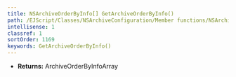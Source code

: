 ```yaml
---
title: NSArchiveOrderByInfo[] GetArchiveOrderByInfo()
path: /EJScript/Classes/NSArchiveConfiguration/Member functions/NSArchiveOrderByInfo[] GetArchiveOrderByInfo()
intellisense: 1
classref: 1
sortOrder: 1169
keywords: GetArchiveOrderByInfo()
---
```



* **Returns:** ArchiveOrderByInfoArray


